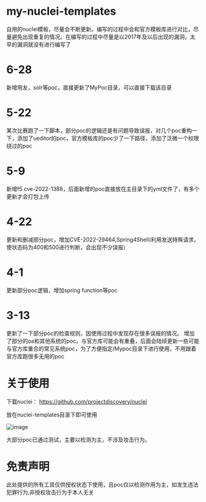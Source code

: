 # my-nuclei-templates
自用的nuclei模板，尽量会不断更新。编写的过程中会和官方模板库进行对比，尽量避免出现重复的情况。在编写的过程中尽量是以2017年及以后出现的漏洞，太早的漏洞就没有进行编写了

# 6-28

新增用友，solr等poc，直接更新了MyPoc目录，可以直接下载该目录



# 5-22

某次比赛跑了一下脚本，部分poc的逻辑还是有问题导致误报，对几个poc重构一下，添加了ueditor的poc，官方模板库的poc少了一下路径，添加了泛微一个权限绕过的poc


# 5-9
新增f5 cve-2022-1388，后面新增的poc直接放在主目录下的yml文件了，有多个更新才会打包上传

# 4-22
更新和删减部分poc，增加CVE-2022-29464,Spring4Shell(利用发送特殊请求，使状态码为400和500进行判断，会出现不少误报）

# 4-1
更新部分poc逻辑，增加spring function等poc

# 3-13
更新了一下部分poc的检查规则，因使用过程中发现存在很多误报的情况。
增加了部分的oa和其他系统的poc，与官方库可能会有重叠，后面会陆续更新一些可能与官方库重合的常见系统poc，为了方便指定/Mypoc目录下进行使用，不用跟着官方库跑很多无用的poc

# 关于使用
下载nuclei：
https://github.com/projectdiscovery/nuclei

放在nuclei-templates目录下即可使用

![image](https://user-images.githubusercontent.com/48739932/150737828-e759d340-788c-4311-80e4-39aa2a1cb385.png)


大部分poc已通过测试，主要以检测为主，不涉及攻击行为。

# 免责声明

此处提供的所有工具仅供授权状态下使用，且poc仅以检测作用为主，如发生违法犯罪行为,非授权攻击行为于本人无关


